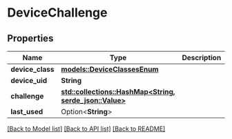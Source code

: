 # DeviceChallenge

## Properties

Name | Type | Description | Notes
------------ | ------------- | ------------- | -------------
**device_class** | [**models::DeviceClassesEnum**](DeviceClassesEnum.md) |  | 
**device_uid** | **String** |  | 
**challenge** | [**std::collections::HashMap<String, serde_json::Value>**](serde_json::Value.md) |  | 
**last_used** | Option<**String**> |  | 

[[Back to Model list]](../README.md#documentation-for-models) [[Back to API list]](../README.md#documentation-for-api-endpoints) [[Back to README]](../README.md)


